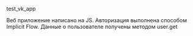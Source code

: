 test_vk_app

Веб приложение написано на JS. Авторизация выполнена способом Implicit Flow. Данные о пользователе получены методом user.get 
